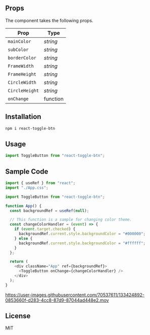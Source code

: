 ## Props

The component takes the following props.

| Prop           | Type     |
| -------------- | -------- |
| `mainColor`    | _string_ |
| `subColor`     | _string_ |
| `borderColor`  | _string_ |
| `FrameWidth`   | _string_ |
| `FrameHeight`  | _string_ |
| `CircleWidth`  | _string_ |
| `CircleHeight` | _string_ |
| `onChange`     | function |

## Installation

```bash
npm i react-toggle-btn
```

## Usage

```javascript
import ToggleButton from "react-toggle-btn";
```

## Sample Code

```javascript
import { useRef } from "react";
import "./App.css";

import ToggleButton from "react-toggle-btn";

function App() {
  const backgroundRef = useRef(null);

  // This function is a sample for changing color theme.
  const changeColorHandler = (event) => {
    if (event.target.checked) {
      backgroundRef.current.style.backgroundColor = "#000000";
    } else {
      backgroundRef.current.style.backgroundColor = "#ffffff";
    }
  };

  return (
    <div className="App" ref={backgroundRef}>
      <ToggleButton onChange={changeColorHandler} />
    </div>
  );
}
```





https://user-images.githubusercontent.com/70537611/133424892-0853660f-d283-4cc8-87d9-87044ad448e2.mov





## License

MIT
